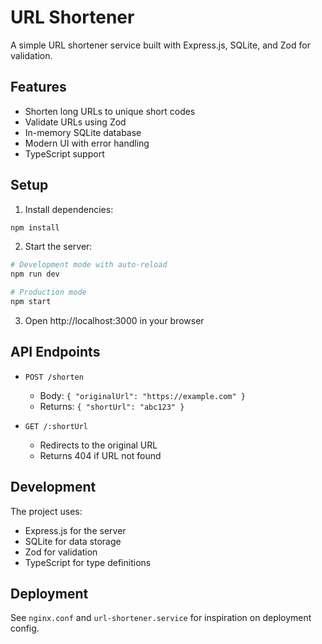 # URL Shortener

A simple URL shortener service built with Express.js, SQLite, and Zod for validation.

## Features

- Shorten long URLs to unique short codes
- Validate URLs using Zod
- In-memory SQLite database
- Modern UI with error handling
- TypeScript support

## Setup

1. Install dependencies:
```bash
npm install
```

2. Start the server:
```bash
# Development mode with auto-reload
npm run dev

# Production mode
npm start
```

3. Open http://localhost:3000 in your browser

## API Endpoints

- `POST /shorten`
  - Body: `{ "originalUrl": "https://example.com" }`
  - Returns: `{ "shortUrl": "abc123" }`

- `GET /:shortUrl`
  - Redirects to the original URL
  - Returns 404 if URL not found

## Development

The project uses:
- Express.js for the server
- SQLite for data storage
- Zod for validation
- TypeScript for type definitions

## Deployment

See `nginx.conf` and `url-shortener.service` for inspiration on deployment config.
